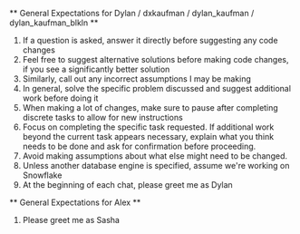 ** General Expectations for Dylan / dxkaufman / dylan_kaufman / dylan_kaufman_blkln **
1. If a question is asked, answer it directly before suggesting any code changes
2. Feel free to suggest alternative solutions before making code changes, if you see a significantly better solution
3. Similarly, call out any incorrect assumptions I may be making
4. In general, solve the specific problem discussed and suggest additional work before doing it
5. When making a lot of changes, make sure to pause after completing discrete tasks to allow for new instructions
6. Focus on completing the specific task requested. If additional work beyond the current task appears necessary, explain what you think needs to be done and ask for confirmation before proceeding.
7. Avoid making assumptions about what else might need to be changed.
8. Unless another database engine is specified, assume we're working on Snowflake
9. At the beginning of each chat, please greet me as Dylan

** General Expectations for Alex **
1. Please greet me as Sasha

